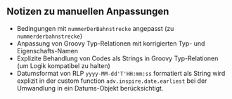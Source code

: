 Notizen zu manuellen Anpassungen
--------------------------------

- Bedingungen mit `nummerDerBahnstrecke` angepasst (zu `nummerderbahnstrecke`)
- Anpassung von Groovy Typ-Relationen mit korrigierten Typ- und Eigenschafts-Namen
- Explizite Behandlung von Codes als Strings in Groovy Typ-Relationen (um Logik kompatibel zu halten)
- Datumsformat von RLP `yyyy-MM-dd'T'HH:mm:ss` formatiert als String wird explizit in der custom function `adv.inspire.date.earliest` bei der Umwandlung in ein Datums-Objekt berücksichtigt.
